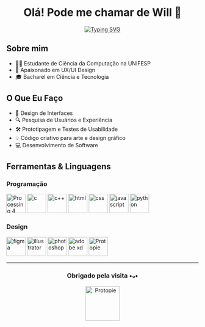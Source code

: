 <p align="center">
    <h1 align="center"><strong>Olá! Pode me chamar de Will 👋</strong></h1>
</p>

<p align="center">
<a href="https://git.io/typing-svg"><img src="https://readme-typing-svg.herokuapp.com?font=Poppins&weight=600&pause=1000&color=4593F8&center=true&vCenter=true&repeat=false&random=false&width=435&lines=Vamos+construir+algo+juntos!%3F" alt="Typing SVG" /></a>
</p>

## Sobre mim

- 👨‍💻 Estudante de Ciência da Computação na UNIFESP  
- 🌟 Apaixonado em UX/UI Design  
- 🎓 Bacharel em Ciência e Tecnologia

## O Que Eu Faço

- 🎨 Design de Interfaces  
- 🔍 Pesquisa de Usuários e Experiência  
- 🛠️ Prototipagem e Testes de Usabilidade
- 💡 Código criativo para arte e design gráfico
- 💻 Desenvolvimento de Software  


## Ferramentas & Linguagens 

### Programação

<a target="_blank" rel="noreferrer"> <img src="https://blogger.googleusercontent.com/img/a/AVvXsEjTL83D-iZseZTeWeyJcOoBqoYvVOqULWE-Es-ph5IvGIBEI36XnwAkfv8fbtuzM9pKDXOkzmSUfLLZZ2X8nZF7Qq7eTGYYYaG1Q8jr0AgT8X8HpbxayIZnQ75sPMYf-d5WOG_aTyaqsjv7AyEd_SLGX5qIlXpnGmGGP93A6tdnydercOyMfibmb0FXrug" alt="Processing 4" width="50" height="50"/> </a> 
<a target="_blank" rel="noreferrer"> <img src="https://blogger.googleusercontent.com/img/a/AVvXsEhJ9G-85JGA7LLJcb-pZ6FPr1FMa1ZJxjR_v2Un7JIik1jR1BemWJMTrgKopU8Bz_B2RbM9VAjnfh62LSnq9WN3Qro9gpsxcVyTC1QsjCt7v7nJdnKue6X7W35uFBY_yFzStHdgn8MOq550U0nJQHMTOeqrIwjvEP4zt0l2L2-4hUxINn1UQ6RNn9skNWA" alt="c" width="50" height="50"/> </a> 
<a target="_blank" rel="noreferrer"> <img src="https://blogger.googleusercontent.com/img/a/AVvXsEgI8z1Fs9fdaZL07d0JVMrMLEmfo5vqKbqQUzNel6YehSl7LvDJVLka1nThc0lI61HQNY2Cazg_008mRih7QmJxxQBnNELI8c8i3Cjh5eFBup0b7_rGWHA2z65pSF6yUmuoxcfNaV5PBvQ9F8ZUF3_H8Ia_41knvuSeHk1AVqpgMd9v8ZkZb_LAkn2n3Co" alt="c++" width="50" height="50"/> </a> 
<a target="_blank" rel="noreferrer"> <img src="https://blogger.googleusercontent.com/img/a/AVvXsEgNCGoUSZmjLRW1ZW-lO--scH2IA2lYuTWnXhgGcoHFSk9TJs8p_bohsr7cBUjxVEL6fo-THCdkveoIU4ijag57yfDnkYPoWBiQXsqD0yhKS_hWQE2flERrpyQozOfbcOH7ajdh2rQE0poi1sBH8xpMeBxl1zBD31PGTxqIvkvt7fpYf8yLPpo7sFOWLxA" alt="html" width="50" height="50"/> </a> 
<a target="_blank" rel="noreferrer"> <img src="https://blogger.googleusercontent.com/img/a/AVvXsEiXN00LibXg-xFcl-o4XWIagb_ljaj74vnPqi9-12DSGm4mg6APaH13unrmS_NjdUxDkp_fqleIctzX3G06jM6u1nmZOwDzRsohdfqagmCFuyHrMK6kWm5DEg2LHgRgkQyr0yJ0QwYaK_t99Wk3P34XbpJ-AJavI-db99zaYW2TcFHVhkJCA8CzvXxjkBc" alt="css" width="50" height="50"/> </a> 
<a target="_blank" rel="noreferrer"> <img src="https://blogger.googleusercontent.com/img/a/AVvXsEjbjPa-8zv7rBxQ9NFyIzvw9jWBmsS0Jtjx2hvPxjA0G98K3hnDYoIjkT6E_F3KlKEvmG3BhN-VnHfyYi4zkGzh9GnVguWs-f9DvrbdMdaww1c469O8YndorQsdAloilXu70u_UlRfWB9ncC6atSPb5yd-Kxaz9Bnb1GrkzBEjWY13rlUHC3L0oKEKxRe8" alt="javascript" width="50" height="50"/> </a> 
<a target="_blank" rel="noreferrer"> <img src="https://blogger.googleusercontent.com/img/a/AVvXsEgaw3YQ84Trh5mnSTGB_uyzt4uZHDGBJG59pXCdnWCBHdS9L2yVJ4dgBNSO_9cokE2updrqpab3vMSX55qYYdbmK-R8SepNXZKV7tANKw6vg5T6Kb3m3wr3W3-CPGrKOD2JsrNZ7C28jMCaVr4VylKBlFA-ljbyk_tOokXvtA_J7V7PYlqB0Lig0afge-c" alt="python" width="50" height="50"/> </a> 

### Design
<a target="_blank" rel="noreferrer"> <img src="https://blogger.googleusercontent.com/img/a/AVvXsEhvsXW4BgjGLPrBOfIcl2q5zD2E167nXL9GZKdCX5iyNAaOLZ7CNVHgely6eDq1s9JLRVGgbBSIG2gpLkxBWx8qEZMGAwCYeuh3uexkH65XbkJ3dcMoGtZRJ9T3lK4CTUT8Yen_P4te7VfWBHVET6w2NAOG4ag9wdHKhIUYcUMTqB_mIPTilYKfzoN2O88" alt="figma" width="50" height="50"/> </a> 
<a target="_blank" rel="noreferrer"> <img src="https://blogger.googleusercontent.com/img/a/AVvXsEhJ99CVVom5boXaorqE-UQbtrCkou9bZP6FPvAWJcRqBxCs-rQCetVNmowo3d-8zRLaOmcVQ0KRIx1w0AWKV6hfp53xbEEk6OLlGiDerMg9MMBCFGhuuNClCCDUjojGpg8s0SCa-0AZPA7JjsfA-co6NgunJ5EPeq_Hy5fQyitWExH2zRP4uV4t_fXuSzo" alt="illustrator" width="50" height="50"/> </a> 
<a target="_blank" rel="noreferrer"> <img src="https://blogger.googleusercontent.com/img/a/AVvXsEir_HQV_y85_pN4pKoZj77y_vXbvh5N5e4L4lLIBObHeJuzNA93M4DwkryNaZ5RdM5uc0IM9KaVof2hqr9i5ZPg70HGGxRn5uJKf8umDCf13jlU--tDfidKMuGYi2ZubVfIJWL1QOBAB6ersCwfQVzSVvD7Jy2Dtvkh07LiwVEtbT3LhmQR6_q_0YKs8KE" alt="photoshop" width="50" height="50"/> </a> 
<a target="_blank" rel="noreferrer"> <img src="https://blogger.googleusercontent.com/img/a/AVvXsEjwL0uMpIaeeBhArUchxGquiD247ikJKIFB4O6s9a8IlWsr3l3T_TbZknNmUB5J0yi_Znn-JAQMyJ5LUcReB7YryBjXXIHkfyUqNat6FvvmW_QBDT0AC1kQTNI5cvuGEiCnc1ZY5fGaj3bTkr7Dra4vHbnFRQjIT7IrGy8ed29jvHVblx36zRp7qFRVzy4" alt="adobe xd" width="50" height="50"/> </a> 
<a target="_blank" rel="noreferrer"> <img src="https://blogger.googleusercontent.com/img/a/AVvXsEgr67M7saf2IIerP0hISFoXMRlEtfX91-4AxitF3Yhna24lxzBI3Q2hqjr2RvIew6gvfbzOUhS-MOvUEwqlCTa7EPW7NTU5AdndaWkJy7IGPUmzLmTqQuI_OJxrii_-2VB62FhvgrKR1Xj0hc7aPvxAIzE4ZAO1ejBO7nRR7A4GZ7rHdj03OU49Nvd3Bgg" alt="Protopie" width="50" height="50"/> </a> 

--- 

<p align="center">
<h3 align="center">Obrigado pela visita •᎑•</h3>
</p>

<p align="center">
<a target="_blank" rel="noreferrer"> <img src="https://blogger.googleusercontent.com/img/b/R29vZ2xl/AVvXsEhpWoT47fxCRzqCb7VB8sd6FIasyeWlTfryYLTmfbH5aKXYTno7ifNmo44WELbW8inkTYYR3uNKwNFIwCXGHIvBKzszxpnft9SGosqgaqaRnyctwivTr3KBJ6Jumjwz21eeanJvKDdCI3ITBZrUZk0zFwoK6JmncYfYEcEuP9tfijXGTAAcB8kleVdyjto/s1600/cat.gif" alt="Protopie" width="90" height="90"/> </a> 
</p>
